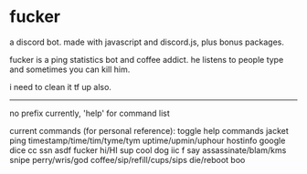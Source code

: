 # fucker
a discord bot. made with javascript and discord.js, plus bonus packages.

fucker is a ping statistics bot and coffee addict. he listens to people type and
sometimes you can kill him.

i need to clean it tf up also.

- - - - - - - - - - -

no prefix currently, 'help' for command list

current commands (for personal reference):
toggle
help
commands
jacket
ping
timestamp/time/tim/tyme/tym
uptime/upmin/uphour
hostinfo
google
dice
cc
ssn
asdf
fucker
hi/HI
sup
cool
dog
iic
f
say
assassinate/blam/kms
snipe
perry/wris/god
coffee/sip/refill/cups/sips
die/reboot
boo
